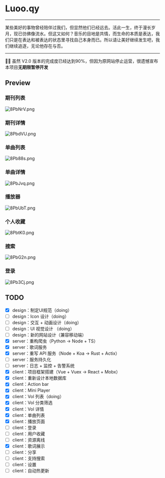 
# Luoo.qy

----------------

某些美好的事物曾经陪伴过我们，但显然他们已经远去。活此一生，终于漫长岁月，现已彷佛像流水。但这又如何？音乐的目地是共情，而生命的本质是表达，我们只是在表达和被表达的状态里寻找自己本身而已。所以请让美好继续发生吧，我们继续追逐，无论他存在与否。

-----------------

👨‍💻‍ 虽然 V2.0 版本的完成度已经达到90%，但因为原网站停止运营，很遗憾宣布本项目**无期限暂停开发**

## Preview

### 期刊列表
![8PbNrV.png](https://s2.ax1x.com/2020/03/10/8PbNrV.png)

### 期刊详情
![8PbdVU.png](https://s2.ax1x.com/2020/03/10/8PbdVU.png)

### 单曲列表
![8Pb88s.png](https://s2.ax1x.com/2020/03/10/8Pb88s.png)

### 单曲详情
![8PbJvq.png](https://s2.ax1x.com/2020/03/10/8PbJvq.png)

### 播放器
![8PbUbT.png](https://s2.ax1x.com/2020/03/10/8PbUbT.png)

### 个人收藏
![8PbtK0.png](https://s2.ax1x.com/2020/03/10/8PbtK0.png)

### 搜索
![8PbG2n.png](https://s2.ax1x.com/2020/03/10/8PbG2n.png)

### 登录
![8Pb3Cj.png](https://s2.ax1x.com/2020/03/10/8Pb3Cj.png)

## TODO
- [x] design：制定UI规范（doing）
- [ ] design：Icon 设计（doing）
- [ ] design：交互 + 动画设计（doing）
- [ ] design：UI 视觉设计 （doing）
- [ ] design：新的网站设计（兼容移动端）
- [x] server：重构爬虫（Python -> Node + TS）
- [x] server：歌词服务
- [x] server：重写 API 服务（Node + Koa -> Rust + Actix）
- [ ] server：服务持久化
- [ ] server：日志 + 监控 + 告警系统
- [x] client：项目框架搭建（Vue + Vuex -> React + Mobx）
- [x] client：重新设计本地数据库
- [x] client：Action bar
- [x] client：Mini Player
- [x] client：Vol 列表（doing）
- [x] client：Vol 分类筛选
- [x] client：Vol 详情
- [x] client：单曲列表
- [x] client：播放页面
- [ ] client：登录
- [ ] client：用户收藏
- [ ] client：资源离线
- [x] client：歌词展示
- [ ] client：分享
- [ ] client：支持搜索
- [ ] client：设置
- [ ] client：自动热更新
